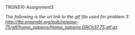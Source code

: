 TRGN510-Assignment3

*The following is the url link to the gtf file used for problem 3:*
*http://ftp.ensembl.org/pub/release-75/gtf/homo_sapiens/Homo_sapiens.GRCh37.75.gtf.gz*
